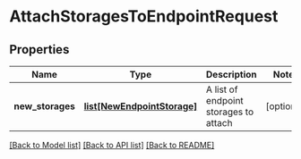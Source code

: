 # AttachStoragesToEndpointRequest

## Properties
Name | Type | Description | Notes
------------ | ------------- | ------------- | -------------
**new_storages** | [**list[NewEndpointStorage]**](NewEndpointStorage.md) | A list of endpoint storages to attach | [optional] 

[[Back to Model list]](../README.md#documentation-for-models) [[Back to API list]](../README.md#documentation-for-api-endpoints) [[Back to README]](../README.md)


